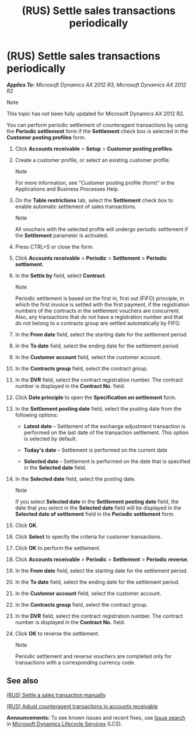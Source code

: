 ﻿---
title: (RUS) Settle sales transactions periodically
TOCTitle: (RUS) Settle sales transactions periodically
ms:assetid: a9c805d8-d2c0-4026-a1a5-a03da464d755
ms:mtpsurl: https://technet.microsoft.com/en-us/library/JJ711487(v=AX.60)
ms:contentKeyID: 49387812
ms.date: 04/18/2014
mtps_version: v=AX.60
---

# (RUS) Settle sales transactions periodically 


_**Applies To:** Microsoft Dynamics AX 2012 R3, Microsoft Dynamics AX 2012 R2_


> [!NOTE]
> <P>This topic has not been fully updated for Microsoft Dynamics AX 2012 R2.</P>



You can perform periodic settlement of counteragent transactions by using the **Periodic settlement** form if the **Settlement** check box is selected in the **Customer posting profiles** form.

1.  Click **Accounts receivable** \> **Setup** \> **Customer posting profiles**.

2.  Create a customer profile, or select an existing customer profile.
    

    > [!NOTE]
    > <P>For more information, see "Customer posting profile (form)" in the Applications and Business Processes Help.</P>



3.  On the **Table restrictions** tab, select the **Settlement** check box to enable automatic settlement of sales transactions.
    

    > [!NOTE]
    > <P>All vouchers with the selected profile will undergo periodic settlement if the <STRONG>Settlement</STRONG> parameter is activated.</P>



4.  Press CTRL+S or close the form.

5.  Click **Accounts receivable** \> **Periodic** \> **Settlement** \> **Periodic settlement**.

6.  In the **Settle by** field, select **Contract**.
    

    > [!NOTE]
    > <P>Periodic settlement is based on the first in, first out (FIFO) principle, in which the first invoice is settled with the first payment, if the registration numbers of the contracts in the settlement vouchers are concurrent. Also, any transactions that do not have a registration number and that do not belong to a contracts group are settled automatically by FIFO.</P>



7.  In the **From date** field, select the starting date for the settlement period.

8.  In the **To date** field, select the ending date for the settlement period.

9.  In the **Customer account** field, select the customer account.

10. In the **Contracts group** field, select the contract group.

11. In the **DVR** field, select the contract registration number. The contract number is displayed in the **Contract No.** field.

12. Click **Date principle** to open the **Specification on settlement** form.

13. In the **Settlement posting date** field, select the posting date from the following options:
    
      - **Latest date** – Settlement of the exchange adjustment transaction is performed on the last date of the transaction settlement. This option is selected by default.
    
      - **Today's date** – Settlement is performed on the current date
    
      - **Selected date** – Settlement is performed on the date that is specified in the **Selected date** field.

14. In the **Selected date** field, select the posting date.
    

    > [!NOTE]
    > <P>If you select <STRONG>Selected date</STRONG> in the <STRONG>Settlement posting date</STRONG> field, the date that you select in the <STRONG>Selected date</STRONG> field will be displayed in the <STRONG>Selected date of settlement</STRONG> field in the <STRONG>Periodic settlement</STRONG> form.</P>



15. Click **OK**.

16. Click **Select** to specify the criteria for customer transactions.

17. Click **OK** to perform the settlement.

18. Click **Accounts receivable** \> **Periodic** \> **Settlement** \> **Periodic reverse**.

19. In the **From date** field, select the starting date for the settlement period.

20. In the **To date** field, select the ending date for the settlement period.

21. In the **Customer account** field, select the customer account.

22. In the **Contracts group** field, select the contract group.

23. In the **DVR** field, select the contract registration number. The contract number is displayed in the **Contract No.** field.

24. Click **OK** to reverse the settlement.
    

    > [!NOTE]
    > <P>Periodic settlement and reverse vouchers are completed only for transactions with a corresponding currency code.</P>



## See also

[(RUS) Settle a sales transaction manually](rus-settle-a-sales-transaction-manually.md)

[(RUS) Adjust counteragent transactions in accounts receivable](rus-adjust-counteragent-transactions-in-accounts-receivable.md)

  
**Announcements:** To see known issues and recent fixes, use [Issue search](http://go.microsoft.com/fwlink/?linkid=389258) in [Microsoft Dynamics Lifecycle Services](http://go.microsoft.com/fwlink/?linkid=306505) (LCS).

